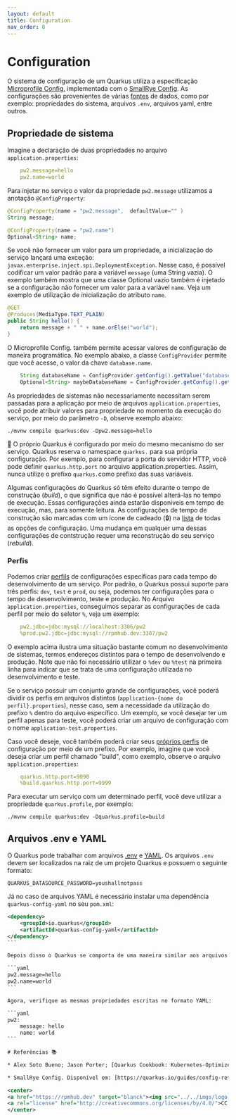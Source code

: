 ```yaml
---
layout: default
title: Configuration
nav_order: 8
---
```


# Configuration

O sistema de configuração de um Quarkus utiliza a especificação [Microprofile Config.](https://github.com/eclipse/microprofile-config) implementada com o [SmallRye Config](https://github.com/smallrye/smallrye-config). As configurações são provenientes de várias [fontes](https://quarkus.io/guides/config-reference#configuration-sources) de dados, como por exemplo: propriedades do sistema, arquivos `.env`, arquivos yaml, entre outros.

## Propriedade de sistema

Imagine a declaração de duas propriedades no arquivo `application.properties`:

```yaml
    pw2.message=hello
    pw2.name=world
```

Para injetar no serviço o valor da propriedade `pw2.message` utilizamos a anotação `@ConfigProperty`:

```java
@ConfigProperty(name = "pw2.message",  defaultValue="" )
String message;

@ConfigProperty(name = "pw2.name")
Optional<String> name;
```

Se você não fornecer um valor para um propriedade, a inicialização do serviço lançará uma exceção: `javax.enterprise.inject.spi.DeploymentException`. Nesse caso, é possível codificar um valor padrão para a variável `message` (uma String vazia). O exemplo também mostra que uma classe Optional vazio também é injetado se a configuração não fornecer um valor para a variável `name`. Veja um exemplo de utilização de inicialização do atributo `name`.

```java
@GET
@Produces(MediaType.TEXT_PLAIN)
public String hello() {
    return message + " " + name.orElse("world");
}
```

O Microprofile Config. também permite acessar valores de configuração de maneira programática. No exemplo abaixo, a classe `ConfigProvider` permite que você acesse, o valor da chave `database.name`.

```java
    String databaseName = ConfigProvider.getConfig().getValue("database.name", String.class);
    Optional<String> maybeDatabaseName = ConfigProvider.getConfig().getOptionalValue("database.name", String.class);
```

As propriedades de sistemas não necessariamente necessitam serem passadas para a aplicação por meio de arquivos `application.properties`, você pode atribuir valores para propriedade no momento da execução do serviço, por meio do parâmetro `-D`, observe exemplo abaixo:

    ./mvnw compile quarkus:dev -Dpw2.message=hello


🚨 O próprio Quarkus é configurado por meio do mesmo mecanismo do ser serviço. Quarkus reserva o  namespace `quarkus.` para sua própria configuração. Por exemplo, para configurar a porta do servidor HTTP, você pode definir `quarkus.http.port` no arquivo application.properties. Assim, nunca utilize o prefixo `quarkus.`como prefixo das suas variáveis.

Algumas configurações do Quarkus só têm efeito durante o tempo de construção (*build*), o que significa que não é possível alterá-las no tempo de execução. Essas configurações ainda estarão disponíveis em tempo de execução, mas, para somente leitura. As configurações de tempo de construção são marcadas com um ícone de cadeado (🔒) na [lista](https://quarkus.io/guides/all-config) de todas as opções de configuração. Uma mudança em qualquer uma dessas configurações de contstrução requer uma reconstrução do seu serviço (*rebuild*).

### Perfis

Podemos criar [perfils](https://quarkus.io/guides/config-reference#profiles) de configurações específicas para cada tempo do desenvolvimento de um serviço. Por padrão, o Quarkus possui suporte para três perfis: `dev`, `test` e `prod`, ou seja, podemos ter configurações para o tempo de desenvolvimento, teste e produção. No Arquivo `application.properties`, conseguimos separar as configurações de cada perfil por meio do seletor `%`, veja um exemplo:

```yaml
    pw2.jdbc=jdbc:mysql://localhost:3306/pw2
    %prod.pw2.jdbc=jdbc:mysql://rpmhub.dev:3307/pw2
```

O exemplo acima ilustra uma situação bastante comum no desenvolvimento de sistemas, termos endereços distintos para o tempo de desenvolvendo e produção. Note que não foi necessário utilizar o `%dev` ou `%test` na primeira linha para indicar que se trata de uma configuração utilizada no desenvolvimento e teste.

Se o serviço possuir um conjunto grande de configurações, você poderá dividir os perfis em arquivos distintos (`application-{nome do perfil}.properties`), nesse caso, sem a necessidade da utilização do prefixo `%` dentro do arquivo específico. Um exemplo, se você desejar ter um perfil apenas para teste, você poderá criar um arquivo de configuração com o nome `application-test.properties`.

Caso você deseje, você também poderá criar seus [próprios perfis](https://quarkus.io/guides/config-reference#custom-profiles) de configuração por meio de um prefixo. Por exemplo, imagine que você deseja criar um perfil chamado "build", como exemplo, observe o arquivo `application.properties`: 

```yaml
    quarkus.http.port=9090
    %build.quarkus.http.port=9999
```

Para executar um serviço com um determinado perfil, você deve utilizar a propriedade `quarkus.profile`, por exemplo:

    ./mvnw compile quarkus:dev -Dquarkus.profile=build

## Arquivos .env e YAML

O Quarkus pode trabalhar com arquivos [.env](https://quarkus.io/guides/config-reference#env-file) e [YAML](https://quarkus.io/guides/config-yaml). Os arquivos `.env` devem ser localizados na raiz de um projeto Quarkus e possuem o seguinte formato:

    QUARKUS_DATASOURCE_PASSWORD=youshallnotpass 

Já no caso de arquivos YAML é necessário instalar uma dependência `quarkus-config-yaml` no seu `pom.xml`:

````xml
<dependency>
    <groupId>io.quarkus</groupId>
    <artifactId>quarkus-config-yaml</artifactId>
</dependency>
```

Depois disso o Quarkus se comporta de uma maneira similar aos arquivos `application.properties`. Por exemplo, observe o arquivo  `application.properties` abaixo:

```yaml
pw2.message=hello
pw2.name=world
```

Agora, verifique as mesmas propriedades escritas no formato YAML:

```yaml
pw2:
    message: hello
    name: world
```

# Referências 📚

* Alex Soto Bueno; Jason Porter; [Quarkus Cookbook: Kubernetes-Optimized Java Solutions.](https://www.amazon.com.br/gp/product/B08D364VMD/ref=as_li_tl?ie=UTF8&camp=1789&creative=9325&creativeASIN=B08D364VMD&linkCode=as2&tag=rpmhub-20&linkId=2f82a4bb959a1797ec9791e0af68d1af) Editora: O'Reilly Media, 2020.

* SmallRye Config. Disponível em: [https://quarkus.io/guides/config-reference](https://quarkus.io/guides/config-reference)

<center>
<a href="https://rpmhub.dev" target="blanck"><img src="../../imgs/logo.png" alt="Rodrigo Prestes Machado" width="3%" height="3%" border=0 style="border:0; text-decoration:none; outline:none"></a><br/>
<a rel="license" href="http://creativecommons.org/licenses/by/4.0/">CC BY 4.0 DEED</a>
</center>